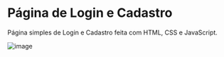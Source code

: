 # Página de Login e Cadastro
Página simples de Login e Cadastro feita com HTML, CSS e JavaScript.

![image](https://github.com/user-attachments/assets/3351a854-0065-483e-989e-4a20697d8af2)
